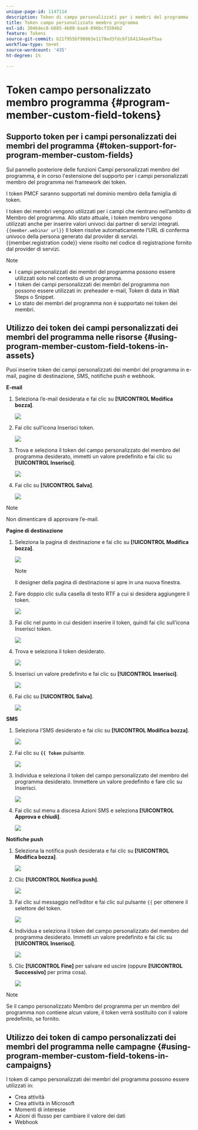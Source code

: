 ```yaml
---
unique-page-id: 1147114
description: Token di campo personalizzati per i membri del programma - Documentazione di Marketo - Documentazione del prodotto
title: Token campo personalizzato membro programma
exl-id: 3046dec8-b885-4b08-baa9-896bcf3594b2
feature: Tokens
source-git-commit: b21f955bf98063e11f8ed3fdc6f164134ee4f5aa
workflow-type: tm+mt
source-wordcount: '435'
ht-degree: 1%

---
```


# Token campo personalizzato membro programma {#program-member-custom-field-tokens}

## Supporto token per i campi personalizzati dei membri del programma {#token-support-for-program-member-custom-fields}

Sul pannello posteriore delle funzioni Campi personalizzati membro del programma, è in corso l&#39;estensione del supporto per i campi personalizzati membro del programma nei framework dei token.

I token PMCF saranno supportati nel dominio membro della famiglia di token.

I token dei membri vengono utilizzati per i campi che rientrano nell’ambito di Membro del programma. Allo stato attuale, i token membro vengono utilizzati anche per inserire valori univoci dai partner di servizi integrati. `{{member.webinar url}}` Il token risolve automaticamente l’URL di conferma univoco della persona generato dal provider di servizi. {{member.registration code}} viene risolto nel codice di registrazione fornito dal provider di servizi.

>[!NOTE]
>
>* I campi personalizzati dei membri del programma possono essere utilizzati solo nel contesto di un programma.
>* I token dei campi personalizzati dei membri del programma non possono essere utilizzati in: preheader e-mail, Token di data in Wait Steps o Snippet.
>* Lo stato dei membri del programma non è supportato nei token dei membri.

## Utilizzo dei token dei campi personalizzati dei membri del programma nelle risorse {#using-program-member-custom-field-tokens-in-assets}

Puoi inserire token dei campi personalizzati dei membri del programma in e-mail, pagine di destinazione, SMS, notifiche push e webhook.

**E-mail**

1. Seleziona l’e-mail desiderata e fai clic su **[!UICONTROL Modifica bozza]**.

   ![](assets/program-member-custom-field-tokens-1.png)

1. Fai clic sull’icona Inserisci token.

   ![](assets/program-member-custom-field-tokens-2.png)

1. Trova e seleziona il token del campo personalizzato del membro del programma desiderato, immetti un valore predefinito e fai clic su **[!UICONTROL Inserisci]**.

   ![](assets/program-member-custom-field-tokens-3.png)

1. Fai clic su **[!UICONTROL Salva]**.

   ![](assets/program-member-custom-field-tokens-4.png)

>[!NOTE]
>
>Non dimenticare di approvare l’e-mail.

**Pagine di destinazione**

1. Seleziona la pagina di destinazione e fai clic su **[!UICONTROL Modifica bozza]**.

   ![](assets/program-member-custom-field-tokens-5.png)

   >[!NOTE]
   >
   >Il designer della pagina di destinazione si apre in una nuova finestra.

1. Fare doppio clic sulla casella di testo RTF a cui si desidera aggiungere il token.

   ![](assets/program-member-custom-field-tokens-6.png)

1. Fai clic nel punto in cui desideri inserire il token, quindi fai clic sull’icona Inserisci token.

   ![](assets/program-member-custom-field-tokens-7.png)

1. Trova e seleziona il token desiderato.

   ![](assets/program-member-custom-field-tokens-8.png)

1. Inserisci un valore predefinito e fai clic su **[!UICONTROL Inserisci]**.

   ![](assets/program-member-custom-field-tokens-9.png)

1. Fai clic su **[!UICONTROL Salva]**.

   ![](assets/program-member-custom-field-tokens-10.png)

**SMS**

1. Seleziona l’SMS desiderato e fai clic su **[!UICONTROL Modifica bozza]**.

   ![](assets/program-member-custom-field-tokens-11.png)

1. Fai clic su **`{{ Token`** pulsante.

   ![](assets/program-member-custom-field-tokens-12.png)

1. Individua e seleziona il token del campo personalizzato del membro del programma desiderato. Immettere un valore predefinito e fare clic su Inserisci.

   ![](assets/program-member-custom-field-tokens-13.png)

1. Fai clic sul menu a discesa Azioni SMS e seleziona **[!UICONTROL Approva e chiudi]**.

   ![](assets/program-member-custom-field-tokens-14.png)

**Notifiche push**

1. Seleziona la notifica push desiderata e fai clic su **[!UICONTROL Modifica bozza]**.

   ![](assets/program-member-custom-field-tokens-15.png)

1. Clic **[!UICONTROL Notifica push]**.

   ![](assets/program-member-custom-field-tokens-16.png)

1. Fai clic sul messaggio nell’editor e fai clic sul pulsante `{{` per ottenere il selettore del token.

   ![](assets/program-member-custom-field-tokens-17.png)

1. Individua e seleziona il token del campo personalizzato del membro del programma desiderato. Immetti un valore predefinito e fai clic su **[!UICONTROL Inserisci]**.

   ![](assets/program-member-custom-field-tokens-18.png)

1. Clic **[!UICONTROL Fine]** per salvare ed uscire (oppure **[!UICONTROL Successivo]** per prima cosa).

   ![](assets/program-member-custom-field-tokens-19.png)

>[!NOTE]
>
>Se il campo personalizzato Membro del programma per un membro del programma non contiene alcun valore, il token verrà sostituito con il valore predefinito, se fornito.

## Utilizzo dei token di campo personalizzati dei membri del programma nelle campagne {#using-program-member-custom-field-tokens-in-campaigns}

I token di campo personalizzati dei membri del programma possono essere utilizzati in:

* Crea attività
* Crea attività in Microsoft
* Momenti di interesse
* Azioni di flusso per cambiare il valore dei dati
* Webhook
